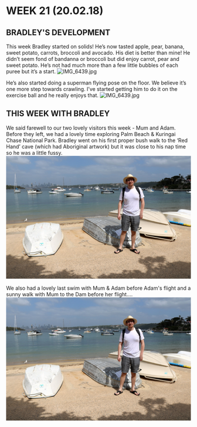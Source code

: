 # WEEK 21 (20.02.18)

## BRADLEY'S DEVELOPMENT
This week Bradley started on solids! He’s now tasted apple, pear, banana, sweet potato, carrots, broccoli and avocado. His diet is better than mine! He didn’t seem fond of bandanna or broccoli but did enjoy carrot, pear and sweet potato. He’s not had much more than a few little bubbles of each puree but it’s a start. 
![IMG_6439.jpg](IMG_6439.jpg "IMG_6439.jpg")

He’s also started doing a superman flying pose on the floor. We believe it’s one more step towards crawling. I’ve started getting him to do it on the exercise ball and he really enjoys that. 
![IMG_6439.jpg](IMG_6439.jpg "IMG_6439.jpg")

## THIS WEEK WITH BRADLEY
We said farewell to our two lovely visitors this week - Mum and Adam. Before they left, we had a lovely time exploring Palm Beach & Kuringai Chase National Park. Bradley went on his first proper bush walk to the ‘Red Hand’ cave (which had Aboriginal artwork) but it was close to his nap time so he was a little fussy. 
![IMG_6464.jpg](IMG_6464.jpg "IMG_6464.jpg")

We also had a lovely last swim with Mum & Adam before Adam's flight and a sunny walk with Mum to the Dam before her flight....
![IMG_6464.jpg](IMG_6464.jpg "IMG_6464.jpg")

